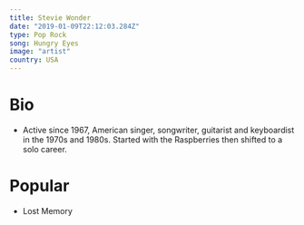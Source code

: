 ```yaml
---
title: Stevie Wonder
date: "2019-01-09T22:12:03.284Z"
type: Pop Rock
song: Hungry Eyes
image: "artist"
country: USA
---
```



# Bio
* Active since 1967, American singer, songwriter, guitarist and keyboardist in the 1970s and 1980s. Started with the Raspberries then shifted to a solo career.


# Popular
- Lost Memory